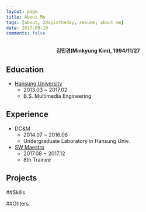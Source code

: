 ```yaml
---
layout: page
title: About Me
tags: [about, 2dayistheday, resume, about me]
date: 2017-09-10
comments: false
---
```

    
<b><center>김민경(Minkyung Kim), 1994/11/27</center></b>

<h3 class="title"><center>
<a class="social-btn" href="mailto:{{ site.email }}" target="_blank" rel="noopener noreferrer"><i class="fa fa-fw fa-envelope-square"></i></a>
<a class="social-btn" href="http://facebook.com/{{ site.facebook }}" target="_blank" rel="noopener noreferrer"><i class="fa fa-fw fa-facebook-square"></i></a>
<a class="social-btn" href="http://linkedin.com/in/{{ site.linkedin }}" target="_blank" rel="noopener noreferrer"><i class="fa fa-fw fa-linkedin-square"></i></a>
<a class="social-btn" href="http://instagram.com/{{ site.instagram }}" target="_blank" rel="noopener noreferrer"><i class="fa fa-fw fa-instagram"></i></a>
<a class="social-btn" href="http://github.com/{{ site.github-url }}" target="_blank" rel="noopener noreferrer"><i class="fa fa-fw fa-github"></i></a>
<a class="social-btn" href="{{ site.blog }}" target="_blank" rel="noopener noreferrer"><i class="fa fa-plus-square"></i></a>
</center></h3>


## Education
* <a href = "http://www.hansung.ac.kr/web/www/home">Hansung University</a>
	* 2013.03 ~ 2017.02
	* B.S. Multimedia Engineering

## Experience
* DC&M
	* 2014.07 ~ 2016.06
	* Undergraduate Laboratory in Hansung Univ.
* <a href ="http://www.swmaestro.kr/web/web/main.do">SW Maestro</a>
	* 2017.08 ~ 2017.12
	* 8th Trainee

## Projects


##Skills

##Ohters
